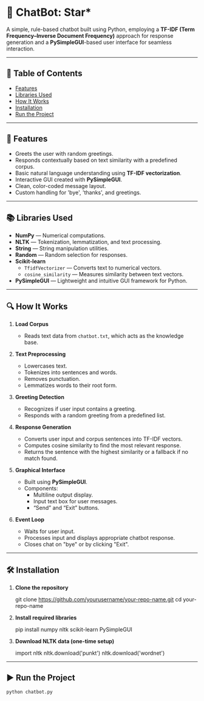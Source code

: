 
# 🤖 ChatBot: Star*

A simple, rule-based chatbot built using Python, employing a **TF-IDF (Term Frequency–Inverse Document Frequency)** approach for response generation and a **PySimpleGUI**-based user interface for seamless interaction.

---

## 📜 Table of Contents
- [Features](#-features)
- [Libraries Used](#-libraries-used)
- [How It Works](#-how-it-works)
- [Installation](#-installation)
- [Run the Project](#-run-the-project)

---

## 🎯 Features
- Greets the user with random greetings.
- Responds contextually based on text similarity with a predefined corpus.
- Basic natural language understanding using **TF-IDF vectorization**.
- Interactive GUI created with **PySimpleGUI**.
- Clean, color-coded message layout.
- Custom handling for 'bye', 'thanks', and greetings.

---

## 📚 Libraries Used
- **NumPy** — Numerical computations.
- **NLTK** — Tokenization, lemmatization, and text processing.
- **String** — String manipulation utilities.
- **Random** — Random selection for responses.
- **Scikit-learn**  
  - `TfidfVectorizer` — Converts text to numerical vectors.
  - `cosine_similarity` — Measures similarity between text vectors.
- **PySimpleGUI** — Lightweight and intuitive GUI framework for Python.

---

## 🔍 How It Works

1. **Load Corpus**
   - Reads text data from `chatbot.txt`, which acts as the knowledge base.

2. **Text Preprocessing**
   - Lowercases text.
   - Tokenizes into sentences and words.
   - Removes punctuation.
   - Lemmatizes words to their root form.

3. **Greeting Detection**
   - Recognizes if user input contains a greeting.
   - Responds with a random greeting from a predefined list.

4. **Response Generation**
   - Converts user input and corpus sentences into TF-IDF vectors.
   - Computes cosine similarity to find the most relevant response.
   - Returns the sentence with the highest similarity or a fallback if no match found.

5. **Graphical Interface**
   - Built using **PySimpleGUI**.
   - Components:
     - Multiline output display.
     - Input text box for user messages.
     - “Send” and “Exit” buttons.

6. **Event Loop**
   - Waits for user input.
   - Processes input and displays appropriate chatbot response.
   - Closes chat on "bye" or by clicking "Exit".

---

## 🛠️ Installation

1. **Clone the repository**

   git clone https://github.com/yourusername/your-repo-name.git
   cd your-repo-name


2. **Install required libraries**

   
   pip install numpy nltk scikit-learn PySimpleGUI
  

3. **Download NLTK data (one-time setup)**

   
   import nltk
   nltk.download('punkt')
   nltk.download('wordnet')


---

## ▶️ Run the Project

```bash
python chatbot.py
```


